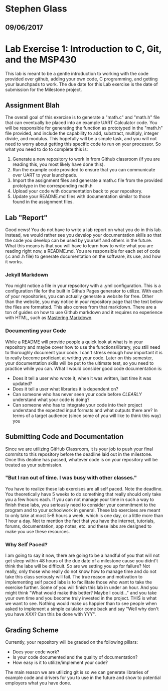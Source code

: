 # Stephen Glass
## 09/06/2017


# Lab Exercise 1: Introduction to C, Git, and the MSP430
This lab is meant to be a gentle introduction to working with the code provided over github, adding your own code, C programming, and getting your launchpads to work. The due date for this Lab exercise is the date of submission for the Milestone project.

## Assignment Blah
The overall goal of this exercise is to generate a "math.c" and "math.h" file that can eventually be placed into an example UART Calculator code. You will be responsible for generating the function as prototyped in the "math.h" file provided, and include the capability to add, substract, multiply, integer divide, and modulus. This hopefully will be a simple task, and you will not need to worry about getting this specific code to run on your processor.  So what you need to do to complete this is:
1. Generate a new repository to work in from Github classroom (if you are reading this, you most likely have done this).
2. Run the example code provided to ensure that you can communicate over UART to your launchpads.
3. Import the assignment files and generate a math.c file from the provided prototype in the corresponding math.h
4. Upload your code with documentation back to your repository.
5. Update your README.md files with documentation similar to those found in the assignment files.


## Lab "Report"
Good news! You do not have to write a lab report on what you do in this lab. Instead, we would rather see you develop your documentation skills so that the code you develop can be used by yourself and others in the future. What this means is that you will have to learn how to write what you are reading right now, a README.md. You are responsible for each set of code (.c and .h file) to generate documentation on the software, its use, and how it works. 
### Jekyll Markdown
You might notice a file in your repsoitory with a .yml configuration. This is a configuration file for the built in Github Pages generator to utilize. With each of your repositories, you can actually generate a website for free. Other than the website, you may notice in your repository page that the text below the files are formatted. This also comes from that markdown. There are a ton of guides on how to use Github markdown and it requires no experience with HTML, such as [Mastering Markdown](https://guides.github.com/features/mastering-markdown/). 
### Documenting your Code
While a README will provide people a quick look at what is in your repository and maybe cover how to use the functions/library, you still need to thoroughly document your code. I can't stress enough how important it is to really become proficiant at writing your code. Later on this semester, your documentation skills will be put to the ultimate test, so you need to practice while you can. What I would consider good code documentation is:
* Does it tell a user who wrote it, when it was written, last time it was updated?
* Does it tell a user what libraries it is dependent on?
* Can someone who has never seen your code before _CLEARLY_ understand what your code is doing?
* Can someone who has to integrate your code into their project understand the expected input formats and what outputs there are?
In terms of a target audience (since some of you will like to think this way) you  

## Submitting Code and Documentation
Since we are utilizing GitHub Classroom, it is your job to push your final commits to this repository before the deadline laid out in the milestone. Once this dealine has passed, whatever code is on your repository will be treated as your submission.
### "But I ran out of time. I was busy with other classes."
You have to realize these lab exercises are all self paced. Note the deadline. You theoretically have 5 weeks to do something that really should only take you a few hours each. If you can not manage your time in such a way to finish these labs, you seriously need to consider your commitment to the program and to your schoolwork in general. These lab exercises are meant to only take at most 5-8 hours a week, which is one day, or a little more than 1 hour a day. Not to mention the fact that you have the internet, tutorials, forums, documentation, app notes, etc. and these labs are designed to make you use these resources.

### Why Self Paced?
I am going to say it now, there are going to be a handful of you that will not get sleep within 48 hours of the due date of a milestone cause you didnt't think the labs will be difficult. So are we setting you up for failure? Not really, only those who really do not know how to manage time and do not take this class seriously will fail. The true reason and motivation to implementing self paced labs is to facilitate those who want to take the exercise further. Some of you will finish this lab in under an hour. And you might think "What would make this better? Maybe I could..." and you take your own time and you become truly invested in the project. THIS is what we want to see. Nothing would make us happier than to see people when asked to implement a simple calulator come back and say "Well why don't you have XXX? Can this be done with YYY".


## Grading Scheme
Currently, your repository will be graded on the following pillars:
* Does your code work?
* Is your code documented and the quality of documentation?
* How easy is it to utilize/implement your code?

The main reason we are utilizing git is so we can generate libraries of example code and drivers for you to use in the future and show to potential employers what you have done.
